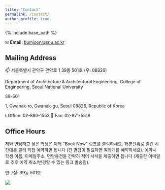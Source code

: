 ```yaml
---
title: "Contact"
permalink: /contact/
author_profile: true
---
```


{% include base_path %}

✉ **Email**: bumjoon@snu.ac.kr

## Mailing Address
📫 서울특별시 관악구 관악로 1 39동 501호 (우: 08826)

Department of Architecture & Architectural Engineering, College of Engineering, Seoul National University

39-501

1, Gwanak-ro, Gwanak-gu, Seoul 08826, Republic of Korea

📞 Office: 02-880-1553 📠 Fax: 02-871-5518

## Office Hours
저와 면담하고 싶은 학생은 아래 "Book Now" 링크를 클릭하세요. 15분단위로 열린 시간대를 골라 직접 예약하면 됩니다 (긴 면담이 필요하면 여러개를 예약하세요). 예약시 학생 이름, 이메일주소, 면담용건을 간략히 적어 서식을 제출하면 됩니다 (제출한 이메일로 추후 예약 취소/변경할 수 있는 링크 발송됨).

연구실: 39동 501호

<img src="https://www.appointletcdn.com/loader/buttons/008DBD.png" data-appointlet-organization="bumjoon" data-appointlet-service="233403"><script src="https://www.appointletcdn.com/loader/loader.min.js" async="" defer=""></script>
